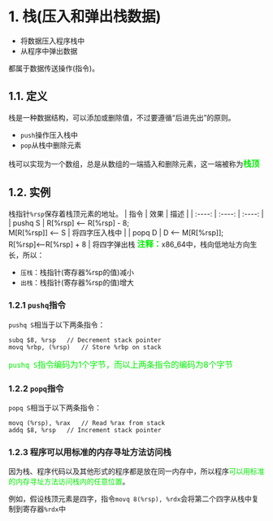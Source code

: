 # 1. 栈(压入和弹出栈数据)
- 将数据压入程序栈中
- 从程序中弹出数据

都属于数据传送操作(指令)。

## 1.1. 定义
栈是一种数据结构，可以添加或删除值，不过要遵循“后进先出”的原则。
- `push`操作压入栈中
- `pop`从栈中删除元素
  
栈可以实现为一个数组，总是从数组的一端插入和删除元素，这一端被称为<font color="gree" size="3"><b>栈顶</b></font>

## 1.2. 实例
栈指针`%rsp`保存着栈顶元素的地址。
| 指令 | 效果 | 描述 |
| :----: | :----: | :----: |
| pushq S | R[%rsp] <-- R[%rsp] - 8;<br>M[R[%rsp]] <-- S | 将四字压入栈中 |
| popq D | D <-- M[R[%rsp]];<br>R[%rsp]<--R[%rsp] + 8 | 将四字弹出栈 
<font color="gree" size="3"><b>注释：</b></font>x86_64中，栈向低地址方向生长，所以：
- `压栈`：栈指针(寄存器%rsp的值)减小
- `出栈`：栈指针(寄存器%rsp的值)增大

### 1.2.1 `pushq`指令
`pushq S`相当于以下两条指令：
```shell
subq $8, %rsp   // Decrement stack pointer
movq %rbp, (%rsp)   // Store %rbp on stack
```
<font color="gree" size="3">`pushq S`指令编码为1个字节，而以上两条指令的编码为8个字节</font>

### 1.2.2 `popq`指令
`popq S`相当于以下两条指令：
```shell
movq (%rsp), %rax   // Read %rax from stack
addq $8, %rsp   // Increment stack pointer
```

### 1.2.3 程序可以用标准的内存寻址方法访问栈
因为栈、程序代码以及其他形式的程序都是放在同一内存中，所以程序<font color="gree">可以用标准的内存寻址方法访问栈内的任意位置</font>。

例如，假设栈顶元素是四字，指令`movq 8(%rsp), %rdx`会将第二个四字从栈中复制到寄存器`%rdx`中